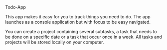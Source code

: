 Todo-App

This app makes it easy for you to track things you need to do. The app launches as a console application but with focus to be easy navigated.

You can create a project containing several subtasks, a task that needs to be done on a specific date or a task that occur once in a week.
All tasks and projects will be stored locally on your computer. 
